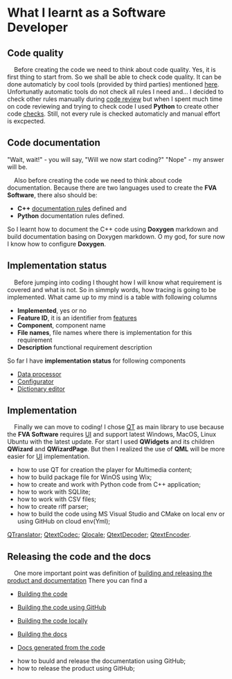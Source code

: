 # What I learnt as a Software Developer
## Code quality
&nbsp;&nbsp;&nbsp; Before creating the code we need to think about code quality. 
Yes, it is first thing to start from.
So we shall be able to check code quality. 
It can be done automaticly by cool tools (provided by third parties) mentioned [here](./CODEQUALITY.md).
Unfortunatly automatic tools do not check all rules I need and...
I decided to check other rules manually during [code review](./CODEREVIEW.md) 
but when I spent much time on code reviewing and trying to check code I used **Python** to create other code [checks](../FVACodeChecks). 
Still, not every rule is checked automaticly and manual effort is excpected. 

## Code documentation
"Wait, wait!" - you will say, "Will we now start coding?"
"Nope" - my answer will be.

&nbsp;&nbsp;&nbsp; Also before creating the code we need to think about code documentation.
Because there are two languages used to create the **FVA Software**, there also should be: 
- **C++** [documentation rules](./CODEDOCUMENTATION.md) defined and
- **Python** documentation rules defined.

So I learnt how to document the C++ code using **Doxygen** markdown and build documentation basing on Doxygen markdown. 
O my god, for sure now I know how to configure **Doxygen**.

## Implementation status
&nbsp;&nbsp;&nbsp; Before jumping into coding I thought how I will know what requirement is covered and what is not.
So in simmply words, how tracing is going to be implemented.
What came up to my mind is a table with following columns
- **Implemented**, yes or no
- **Feature ID**, it is an identifier from [features](../FVADocX/FVAToolSetFeatures.pptx)
- **Component**, component name
- **File names**, file names where there is implementation for this requirement
- **Description** functional requirement description

So far I have **implementation status** for following components
- [Data processor](FVADataProcessor/IMPLEMENTATIONSTATUS.MD)
- [Configurator](FVAConfigurator/IMPLEMENTATIONSTATUS.MD)
- [Dictionary editor](FVADictionaryEditor/IMPLEMENTATIONSTATUS.MD)

## Implementation
&nbsp;&nbsp;&nbsp; Finally we can move to coding!
I chose [QT](https://en.wikipedia.org/wiki/Qt_(software)) as main library to use because the **FVA Software** requires [UI](https://en.wikipedia.org/wiki/User_interface) and support latest Windows, MacOS, Linux Ubuntu with the latest update.
For start I used **QWidgets** and its children **QWizard** and **QWizardPage**. 
But then I realized the use of **QML** will be more easier for [UI](https://en.wikipedia.org/wiki/User_interface) implementation.

* how to use QT for creation the player for Multimedia content;
* how to build package file for WinOS using Wix;
* how to create and work with Python code from C++ application;
* how to work with SQLlite;
* how to work with CSV files;
* how to create riff parser;
* how to build the code using MS Visual Studio and CMake on local env or using GitHub on cloud env(Yml);
                                                                
[QTranslator](https://doc.qt.io/qt-5/qtranslator.html);
[QtextCodec](https://doc.qt.io/qt-5/qtextcodec.html);
[Qlocale](https://doc.qt.io/qt-5/qlocale.html);
[QtextDecoder](https://doc.qt.io/qt-5/qtextdecoder.html);
[QtextEncoder](https://doc.qt.io/qt-5/qtextencoder.html).

## Releasing the code and the docs
&nbsp;&nbsp;&nbsp; One more important point was definition of [building and releasing the product and documentation](./BUILD&RELEASE.md) 
There you can find a 

- [Building the code](./BUILD_RELEASE.md#buildingthecode) 
- [Building the code using GitHub](./BUILD_RELEASE.md#buildingthecodeusinggithub)
- [Building the code locally](./BUILD_RELEASE.md#buildingthecodelocally)
- [Building the docs](./BUILD_RELEASE.md#buildingthedocs)

- [Docs generated from the code](https://dimanikulin.github.io/fva/)
* how to buuld and release the documentation using GitHub;
* how to release the product using GitHub;